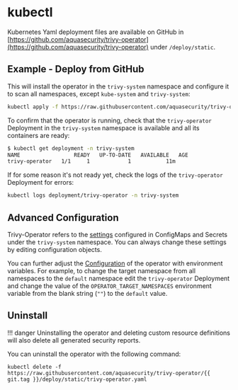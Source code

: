 # kubectl

Kubernetes Yaml deployment files are available on GitHub in [https://github.com/aquasecurity/trivy-operator](https://github.com/aquasecurity/trivy-operator) under `/deploy/static`.

## Example - Deploy from GitHub

This will install the operator in the `trivy-system` namespace and configure it to scan all namespaces, except `kube-system` and `trivy-system`:

```bash
kubectl apply -f https://raw.githubusercontent.com/aquasecurity/trivy-operator/{{ git.tag }}/deploy/static/trivy-operator.yaml
```

To confirm that the operator is running, check that the `trivy-operator` Deployment in the `trivy-system`
namespace is available and all its containers are ready:

```bash
$ kubectl get deployment -n trivy-system
NAME                 READY   UP-TO-DATE   AVAILABLE   AGE
trivy-operator   1/1     1            1           11m
```

If for some reason it's not ready yet, check the logs of the `trivy-operator` Deployment for errors:

```bash
kubectl logs deployment/trivy-operator -n trivy-system
```

## Advanced Configuration

Trivy-Operator refers to the [settings] configured in ConfigMaps and Secrets under the `trivy-system` namespace. You can always change these settings by editing configuration objects.

You can further adjust the [Configuration](./../configuration.md) of the operator with environment variables. For example, to change the target namespace from all namespaces to the `default` namespace edit the `trivy-operator` Deployment and change the value of the `OPERATOR_TARGET_NAMESPACES` environment variable from the blank string (`""`) to the `default` value.

## Uninstall

!!! danger
    Uninstalling the operator and deleting custom resource definitions will also delete all generated security reports.

You can uninstall the operator with the following command:

```
kubectl delete -f https://raw.githubusercontent.com/aquasecurity/trivy-operator/{{ git.tag }}/deploy/static/trivy-operator.yaml
```

[Settings]: ./../../settings.md
[Helm]: ./helm.md
